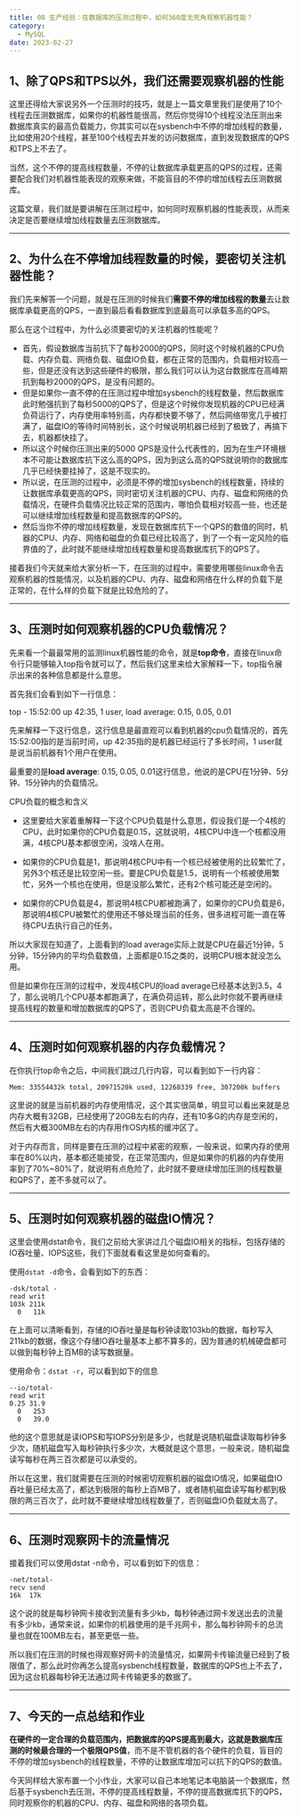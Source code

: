 ```yaml
---
title: 08 生产经验：在数据库的压测过程中，如何360度无死角观察机器性能？
category:
  - MySQL
date: 2023-02-27
---
```


<!-- more -->

## 1、除了QPS和TPS以外，我们还需要观察机器的性能

这里还得给大家说另外一个压测时的技巧，就是上一篇文章里我们是使用了10个线程去压测数据库，如果你的机器性能很高，然后你觉得10个线程没法压测出来数据库真实的最高负载能力，你其实可以在sysbench中不停的增加线程的数量，比如使用20个线程，甚至100个线程去并发的访问数据库，直到发现数据库的QPS和TPS上不去了。  

当然，这个不停的提高线程数量，不停的让数据库承载更高的QPS的过程，还需要配合我们对机器性能表现的观察来做，不能盲目的不停的增加线程去压测数据库。

这篇文章，我们就是要讲解在压测过程中，如何同时观察机器的性能表现，从而来决定是否要继续增加线程数量去压测数据库。



***

## 2、为什么在不停增加线程数量的时候，要密切关注机器性能？

我们先来解答一个问题，就是在压测的时候我们**需要不停的增加线程的数量**去让数据库承载更高的QPS，一直到最后看看数据库到底最高可以承载多高的QPS。

那么在这个过程中，为什么必须要密切的关注机器的性能呢？

- 首先，假设数据库当前抗下了每秒2000的QPS，同时这个时候机器的CPU负载、内存负载、网络负载、磁盘IO负载，都在正常的范围内，负载相对较高一些，但是还没有达到这些硬件的极限，那么我们可以认为这台数据库在高峰期抗到每秒2000的QPS，是没有问题的。
- 但是如果你一直不停的在压测过程中增加sysbench的线程数量，然后数据库此时勉强抗到了每秒5000的QPS了，但是这个时候你发现机器的CPU已经满负荷运行了，内存使用率特别高，内存都快要不够了，然后网络带宽几乎被打满了，磁盘IO的等待时间特别长，这个时候说明机器已经到了极致了，再搞下去，机器都快挂了。
- 所以这个时候你压测出来的5000 QPS是没什么代表性的，因为在生产环境根本不可能让数据库抗下这么高的QPS，因为到这么高的QPS就说明你的数据库几乎已经快要挂掉了，这是不现实的。
- 所以说，在压测的过程中，必须是不停的增加sysbench的线程数量，持续的让数据库承载更高的QPS，同时密切关注机器的CPU、内存、磁盘和网络的负载情况，在硬件负载情况比较正常的范围内，哪怕负载相对较高一些，也还是可以继续增加线程数量和提高数据库的QPS的。
- 然后当你不停的增加线程数量，发现在数据库抗下一个QPS的数值的同时，机器的CPU、内存、网络和磁盘的负载已经比较高了，到了一个有一定风险的临界值的了，此时就不能继续增加线程数量和提高数据库抗下的QPS了。

接着我们今天就来给大家分析一下，在压测的过程中，需要使用哪些linux命令去观察机器的性能情况，以及机器的CPU、内存、磁盘和网络在什么样的负载下是正常的，在什么样的负载下就是比较危险的了。

***

## 3、压测时如何观察机器的CPU负载情况？

先来看一个最最常用的监测linux机器性能的命令，就是**top命令**，直接在linux命令行只能够输入top指令就可以了，然后我们这里来给大家解释一下，top指令展示出来的各种信息都是什么意思。

首先我们会看到如下一行信息：

top - 15:52:00 up 42:35, 1 user, load average: 0.15, 0.05, 0.01

先来解释一下这行信息，这行信息是最直观可以看到机器的cpu负载情况的，首先15:52:00指的是当前时间，up 42:35指的是机器已经运行了多长时间，1 user就是说当前机器有1个用户在使用。

最重要的是**load average**: 0.15, 0.05, 0.01这行信息，他说的是CPU在1分钟、5分钟、15分钟内的负载情况。

CPU负载的概念和含义

- 这里要给大家着重解释一下这个CPU负载是什么意思，假设我们是一个4核的CPU，此时如果你的CPU负载是0.15，这就说明，4核CPU中连一个核都没用满，4核CPU基本都很空闲，没啥人在用。

- 如果你的CPU负载是1，那说明4核CPU中有一个核已经被使用的比较繁忙了，另外3个核还是比较空闲一些。要是CPU负载是1.5，说明有一个核被使用繁忙，另外一个核也在使用，但是没那么繁忙，还有2个核可能还是空闲的。

- 如果你的CPU负载是4，那说明4核CPU都被跑满了，如果你的CPU负载是6，那说明4核CPU被繁忙的使用还不够处理当前的任务，很多进程可能一直在等待CPU去执行自己的任务。

所以大家现在知道了，上面看到的load average实际上就是CPU在最近1分钟，5分钟，15分钟内的平均负载数值，上面都是0.15之类的，说明CPU根本就没怎么用。

但是如果你在压测的过程中，发现4核CPU的load average已经基本达到3.5，4了，那么说明几个CPU基本都跑满了，在满负荷运转，那么此时你就不要再继续提高线程的数量和增加数据库的QPS了，否则CPU负载太高是不合理的。

***

## 4、压测时如何观察机器的内存负载情况？

在你执行top命令之后，中间我们跳过几行内容，可以看到如下一行内容：

```
Mem: 33554432k total, 20971520k used, 12268339 free, 307200k buffers
```

这里说的就是当前机器的内存使用情况，这个其实很简单，明显可以看出来就是总内存大概有32GB，已经使用了20GB左右的内存，还有10多G的内存是空闲的，然后有大概300MB左右的内存用作OS内核的缓冲区了。

对于内存而言，同样是要在压测的过程中紧密的观察，一般来说，如果内存的使用率在80%以内，基本都还能接受，在正常范围内，但是如果你的机器的内存使用率到了70%~80%了，就说明有点危险了，此时就不要继续增加压测的线程数量和QPS了，差不多就可以了。

***

## 5、压测时如何观察机器的磁盘IO情况？

这里会使用dstat命令，我们之前给大家讲过几个磁盘IO相关的指标，包括存储的IO吞吐量、IOPS这些，我们下面就看看这里是如何查看的。

使用`dstat -d`命令，会看到如下的东西：

```
-dsk/total -
read writ
103k 211k
  0   11k
```

在上面可以清晰看到，存储的IO吞吐量是每秒钟读取103kb的数据，每秒写入211kb的数据，像这个存储IO吞吐量基本上都不算多的，因为普通的机械硬盘都可以做到每秒钟上百MB的读写数据量。

使用命令：`dstat -r`，可以看到如下的信息

```
--io/total-
read writ
0.25 31.9
  0   253
  0   39.0
```

他的这个意思就是读IOPS和写IOPS分别是多少，也就是说随机磁盘读取每秒钟多少次，随机磁盘写入每秒钟执行多少次，大概就是这个意思，一般来说，随机磁盘读写每秒在两三百次都是可以承受的。

所以在这里，我们就需要在压测的时候密切观察机器的磁盘IO情况，如果磁盘IO吞吐量已经太高了，都达到极限的每秒上百MB了，或者随机磁盘读写每秒都到极限的两三百次了，此时就不要继续增加线程数量了，否则磁盘IO负载就太高了。

***

## 6、压测时观察网卡的流量情况

接着我们可以使用dstat -n命令，可以看到如下的信息：

```
-net/total-
recv send
16k  17k
```

这个说的就是每秒钟网卡接收到流量有多少kb，每秒钟通过网卡发送出去的流量有多少kb，通常来说，如果你的机器使用的是千兆网卡，那么每秒钟网卡的总流量也就在100MB左右，甚至更低一些。

所以我们在压测的时候也得观察好网卡的流量情况，如果网卡传输流量已经到了极限值了，那么此时你再怎么提高sysbench线程数量，数据库的QPS也上不去了，因为这台机器每秒钟无法通过网卡传输更多的数据了。

***

## 7、今天的一点总结和作业

**在硬件的一定合理的负载范围内，把数据库的QPS提高到最大，这就是数据库压测的时候最合理的一个极限QPS值**，而不是不管机器的各个硬件的负载，盲目的不停的增加sysbench的线程数量，不停的让数据库增加可以抗下的QPS的数值。

今天同样给大家布置一个小作业，大家可以自己本地笔记本电脑装一个数据库，然后基于sysbench去压测，不停的提高线程数量，不停的提高数据库抗下的QPS，同时观察你的机器的CPU、内存、磁盘和网络的各项负载。
